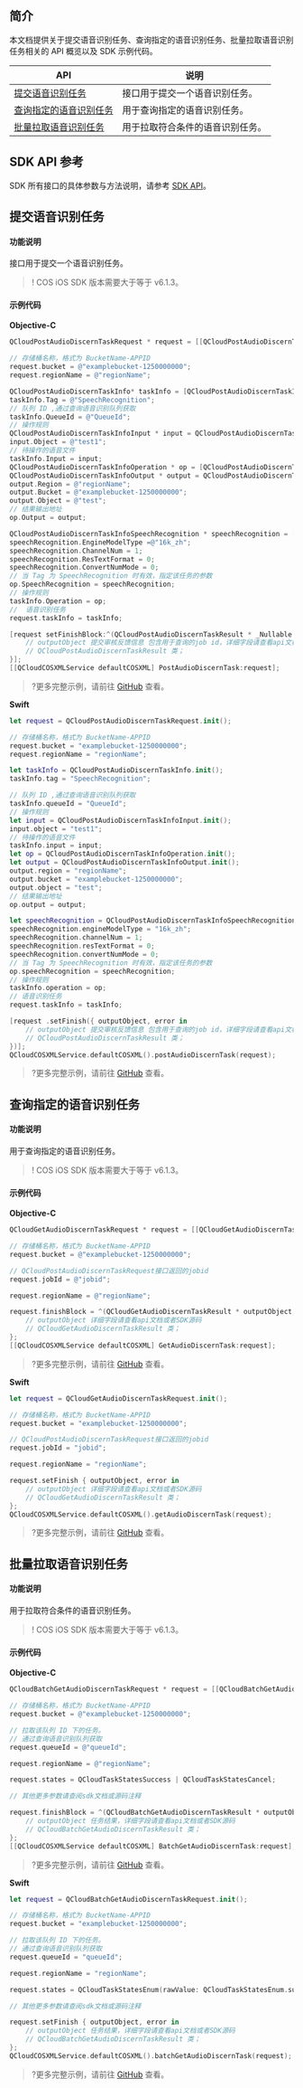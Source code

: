 

## 简介

本文档提供关于提交语音识别任务、查询指定的语音识别任务、批量拉取语音识别任务相关的 API 概览以及 SDK 示例代码。

| API                                                          |  说明                                  |
| ------------------------------------------------------------ | ----------------------------------------- |
| [提交语音识别任务](https://cloud.tencent.com/document/product/436/47595) |接口用于提交一个语音识别任务。               |
| [查询指定的语音识别任务](https://cloud.tencent.com/document/product/436/47596) |用于查询指定的语音识别任务。               |
| [批量拉取语音识别任务](https://cloud.tencent.com/document/product/436/47597) |用于拉取符合条件的语音识别任务。              |
## SDK API 参考

SDK 所有接口的具体参数与方法说明，请参考 [SDK API](https://cos-ios-sdk-doc-1253960454.file.myqcloud.com/)。

## 提交语音识别任务

#### 功能说明

接口用于提交一个语音识别任务。

> ! COS iOS SDK 版本需要大于等于 v6.1.3。

#### 示例代码
**Objective-C**

[//]: # (.cssg-snippet-post-audiodiscern)
```objective-c
QCloudPostAudioDiscernTaskRequest * request = [[QCloudPostAudioDiscernTaskRequest alloc]init];

// 存储桶名称，格式为 BucketName-APPID
request.bucket = @"examplebucket-1250000000";
request.regionName = @"regionName";

QCloudPostAudioDiscernTaskInfo* taskInfo = [QCloudPostAudioDiscernTaskInfo new];
taskInfo.Tag = @"SpeechRecognition";
// 队列 ID ,通过查询语音识别队列获取
taskInfo.QueueId = @"QueueId";
// 操作规则
QCloudPostAudioDiscernTaskInfoInput * input = QCloudPostAudioDiscernTaskInfoInput.new;
input.Object = @"test1";
// 待操作的语音文件
taskInfo.Input = input;
QCloudPostAudioDiscernTaskInfoOperation * op = [QCloudPostAudioDiscernTaskInfoOperation new];
QCloudPostAudioDiscernTaskInfoOutput * output = QCloudPostAudioDiscernTaskInfoOutput.new;
output.Region = @"regionName";
output.Bucket = @"examplebucket-1250000000";
output.Object = @"test";
// 结果输出地址
op.Output = output;

QCloudPostAudioDiscernTaskInfoSpeechRecognition * speechRecognition = [QCloudPostAudioDiscernTaskInfoSpeechRecognition new];
speechRecognition.EngineModelType =@"16k_zh";
speechRecognition.ChannelNum = 1;
speechRecognition.ResTextFormat = 0;
speechRecognition.ConvertNumMode = 0;
// 当 Tag 为 SpeechRecognition 时有效，指定该任务的参数
op.SpeechRecognition = speechRecognition;
// 操作规则
taskInfo.Operation = op;
//  语音识别任务
request.taskInfo = taskInfo;

[request setFinishBlock:^(QCloudPostAudioDiscernTaskResult * _Nullable result, NSError * _Nullable error) {
    // outputObject 提交审核反馈信息 包含用于查询的job id，详细字段请查看api文档或者SDK源码
    // QCloudPostAudioDiscernTaskResult 类；
}];
[[QCloudCOSXMLService defaultCOSXML] PostAudioDiscernTask:request];
```

>?更多完整示例，请前往 [GitHub](https://github.com/tencentyun/cos-snippets/tree/master/iOS/Objc/Examples/cases/AudioDiscernTask.m) 查看。

**Swift**

[//]: # (.cssg-snippet-post-audiodiscern)
```swift
let request = QCloudPostAudioDiscernTaskRequest.init();

// 存储桶名称，格式为 BucketName-APPID
request.bucket = "examplebucket-1250000000";
request.regionName = "regionName";

let taskInfo = QCloudPostAudioDiscernTaskInfo.init();
taskInfo.tag = "SpeechRecognition";

// 队列 ID ,通过查询语音识别队列获取
taskInfo.queueId = "QueueId";
// 操作规则
let input = QCloudPostAudioDiscernTaskInfoInput.init();
input.object = "test1";
// 待操作的语音文件
taskInfo.input = input;
let op = QCloudPostAudioDiscernTaskInfoOperation.init();
let output = QCloudPostAudioDiscernTaskInfoOutput.init();
output.region = "regionName";
output.bucket = "examplebucket-1250000000";
output.object = "test";
// 结果输出地址
op.output = output;

let speechRecognition = QCloudPostAudioDiscernTaskInfoSpeechRecognition.init();
speechRecognition.engineModelType = "16k_zh";
speechRecognition.channelNum = 1;
speechRecognition.resTextFormat = 0;
speechRecognition.convertNumMode = 0;
// 当 Tag 为 SpeechRecognition 时有效，指定该任务的参数
op.speechRecognition = speechRecognition;
// 操作规则
taskInfo.operation = op;
// 语音识别任务
request.taskInfo = taskInfo;

[request .setFinish({ outputObject, error in
    // outputObject 提交审核反馈信息 包含用于查询的job id，详细字段请查看api文档或者SDK源码
    // QCloudPostAudioDiscernTaskResult 类；
})];
QCloudCOSXMLService.defaultCOSXML().postAudioDiscernTask(request);
```

>?更多完整示例，请前往 [GitHub](https://github.com/tencentyun/cos-snippets/tree/master/iOS/Swift/Examples/cases/AudioDiscernTask.swift) 查看。

## 查询指定的语音识别任务

#### 功能说明

用于查询指定的语音识别任务。

> ! COS iOS SDK 版本需要大于等于 v6.1.3。

#### 示例代码
**Objective-C**

[//]: # (.cssg-snippet-get-audiodiscern-task)
```objective-c
QCloudGetAudioDiscernTaskRequest * request = [[QCloudGetAudioDiscernTaskRequest alloc]init];

// 存储桶名称，格式为 BucketName-APPID
request.bucket = @"examplebucket-1250000000";

// QCloudPostAudioDiscernTaskRequest接口返回的jobid
request.jobId = @"jobid";

request.regionName = @"regionName";

request.finishBlock = ^(QCloudGetAudioDiscernTaskResult * outputObject, NSError *error) {
    // outputObject 详细字段请查看api文档或者SDK源码
    // QCloudGetAudioDiscernTaskResult 类；
};
[[QCloudCOSXMLService defaultCOSXML] GetAudioDiscernTask:request];
```

>?更多完整示例，请前往 [GitHub](https://github.com/tencentyun/cos-snippets/tree/master/iOS/Objc/Examples/cases/AudioDiscernTask.m) 查看。

**Swift**

[//]: # (.cssg-snippet-get-audiodiscern-task)
```swift
let request = QCloudGetAudioDiscernTaskRequest.init();

// 存储桶名称，格式为 BucketName-APPID
request.bucket = "examplebucket-1250000000";

// QCloudPostAudioDiscernTaskRequest接口返回的jobid
request.jobId = "jobid";

request.regionName = "regionName";

request.setFinish { outputObject, error in
    // outputObject 详细字段请查看api文档或者SDK源码
    // QCloudGetAudioDiscernTaskResult 类；
};
QCloudCOSXMLService.defaultCOSXML().getAudioDiscernTask(request);
```

>?更多完整示例，请前往 [GitHub](https://github.com/tencentyun/cos-snippets/tree/master/iOS/Swift/Examples/cases/AudioDiscernTask.swift) 查看。

## 批量拉取语音识别任务

#### 功能说明

用于拉取符合条件的语音识别任务。

> ! COS iOS SDK 版本需要大于等于 v6.1.3。

#### 示例代码
**Objective-C**

[//]: # (.cssg-snippet-batch-audiodiscern-task)
```objective-c
QCloudBatchGetAudioDiscernTaskRequest * request = [[QCloudBatchGetAudioDiscernTaskRequest alloc]init];

// 存储桶名称，格式为 BucketName-APPID
request.bucket = @"examplebucket-1250000000";

// 拉取该队列 ID 下的任务。
// 通过查询语音识别队列获取
request.queueId = @"queueId";

request.regionName = @"regionName";

request.states = QCloudTaskStatesSuccess | QCloudTaskStatesCancel;

// 其他更多参数请查阅sdk文档或源码注释

request.finishBlock = ^(QCloudBatchGetAudioDiscernTaskResult * outputObject, NSError *error) {
    // outputObject 任务结果，详细字段请查看api文档或者SDK源码
    // QCloudBatchGetAudioDiscernTaskResult 类；
};
[[QCloudCOSXMLService defaultCOSXML] BatchGetAudioDiscernTask:request];
```

>?更多完整示例，请前往 [GitHub](https://github.com/tencentyun/cos-snippets/tree/master/iOS/Objc/Examples/cases/AudioDiscernTask.m) 查看。

**Swift**

[//]: # (.cssg-snippet-batch-audiodiscern-task)
```swift
let request = QCloudBatchGetAudioDiscernTaskRequest.init();

// 存储桶名称，格式为 BucketName-APPID
request.bucket = "examplebucket-1250000000";

// 拉取该队列 ID 下的任务。
// 通过查询语音识别队列获取
request.queueId = "queueId";

request.regionName = "regionName";

request.states = QCloudTaskStatesEnum(rawValue: QCloudTaskStatesEnum.success.rawValue | QCloudTaskStatesEnum.cancel.rawValue)!;

// 其他更多参数请查阅sdk文档或源码注释

request.setFinish { outputObject, error in
    // outputObject 任务结果，详细字段请查看api文档或者SDK源码
    // QCloudBatchGetAudioDiscernTaskResult 类；
};
QCloudCOSXMLService.defaultCOSXML().batchGetAudioDiscernTask(request);
```

>?更多完整示例，请前往 [GitHub](https://github.com/tencentyun/cos-snippets/tree/master/iOS/Swift/Examples/cases/AudioDiscernTask.swift) 查看。